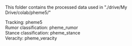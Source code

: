 This folder contains the processed data used in "./drive/My Drive/colab/pheme5/"

Tracking: pheme5  
Rumor classification: pheme_rumor  
Stance classification:  pheme_stance   
Veracity: pheme_veracity

